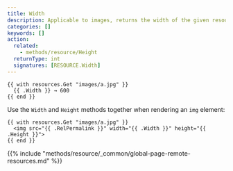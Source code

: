 ```yaml
---
title: Width
description: Applicable to images, returns the width of the given resource.
categories: []
keywords: []
action:
  related:
    - methods/resource/Height
  returnType: int
  signatures: [RESOURCE.Width]
---
```


```go-html-template
{{ with resources.Get "images/a.jpg" }}
  {{ .Width }} → 600
{{ end }}
```

Use the `Width` and `Height` methods together when rendering an `img` element:

```go-html-template
{{ with resources.Get "images/a.jpg" }}
  <img src="{{ .RelPermalink }}" width="{{ .Width }}" height="{{ .Height }}">
{{ end }}
```

{{% include "methods/resource/_common/global-page-remote-resources.md" %}}
